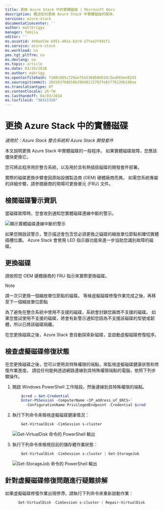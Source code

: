 ```yaml
---
title: 更換 Azure Stack 中的實體磁碟 | Microsoft Docs
description: 概述如何更換 Azure Stack 中實體磁碟的程序。
services: azure-stack
documentationcenter: ''
author: mattbriggs
manager: femila
editor: ''
ms.assetid: 449ae53e-b951-401a-b2c9-17fee2f491f1
ms.service: azure-stack
ms.workload: na
pms.tgt_pltfrm: na
ms.devlang: na
ms.topic: article
ms.date: 03/30/2018
ms.author: mabrigg
ms.openlocfilehash: f168c005c729ae75a5369b80b3dc5eab03ee0243
ms.sourcegitcommit: 20d103fb8658b29b48115782fe01f76239b240aa
ms.translationtype: HT
ms.contentlocale: zh-TW
ms.lasthandoff: 04/03/2018
ms.locfileid: "30311316"
---
```

# <a name="replace-a-physical-disk-in-azure-stack"></a>更換 Azure Stack 中的實體磁碟

*適用於：Azure Stack 整合系統和 Azure Stack 開發套件*

本文說明更換 Azure Stack 中實體磁碟的一般程序。 如果實體磁碟故障，您應該儘快更換它。

您可將此程序用於整合系統，以及用於具有熱插拔磁碟的開發套件部署。

實際的磁碟更換步驟會因原始設備製造商 (OEM) 硬體廠商而異。 如需您系統專屬的詳細步驟，請參閱廠商的現場可更換單元 (FRU) 文件。 

## <a name="review-disk-alert-information"></a>檢閱磁碟警示資訊
當磁碟故障時，您會收到通知您實體磁碟連線中斷的警示。 

 ![顯示實體磁碟連線中斷的警示](media/azure-stack-replace-disk/DiskAlert.png)

如果您開啟該警示，警示描述會包含您必須更換之磁碟的縮放單位節點和確切實體插槽位置。 Azure Stack 會使用 LED 指示器功能來進一步協助您識別故障的磁碟。

 ## <a name="replace-the-disk"></a>更換磁碟

請依照您 OEM 硬體廠商的 FRU 指示來實際更換磁碟。

> [!note]
> 請一次只更換一個縮放單位節點的磁碟。 等候虛擬磁碟修復作業完成之後，再移至下一個縮放單位節點

為了避免在整合系統中使用不支援的磁碟，系統會封鎖您廠商不支援的磁碟。 如果您嘗試使用不支援的磁碟，將會有新警示通知您因為不支援該磁碟的型號或韌體，所以已將該磁碟隔離。

在您更換磁碟之後，Azure Stack 會自動探索新磁碟，並啟動虛擬磁碟修復程序。  
 
 ## <a name="check-the-status-of-virtual-disk-repair"></a>檢查虛擬磁碟修復狀態
 
 在您更換磁碟之後，您可以使用具特殊權限的端點，來監視虛擬磁碟健康狀態和修復作業進度。 請從任何能夠透過網路連線到具特殊權限端點的電腦，依照下列步驟操作。

1. 開啟 Windows PowerShell 工作階段，然後連線到具特殊權限的端點。
    ````PowerShell
        $cred = Get-Credential
        Enter-PSSession -ComputerName <IP_address_of_ERCS>`
          -ConfigurationName PrivilegedEndpoint -Credential $cred
    ```` 
  
2. 執行下列命令來檢視虛擬磁碟健康情況：
    ````PowerShell
        Get-VirtualDisk -CimSession s-cluster
    ````
   ![Get-VirtualDisk 命令的 PowerShell 輸出](media/azure-stack-replace-disk/GetVirtualDiskOutput.png)

3. 執行下列命令來檢視目前的儲存體作業狀態：
    ```PowerShell
        Get-VirtualDisk -CimSession s-cluster | Get-StorageJob
    ````
      ![Get-StorageJob 命令的 PowerShell 輸出](media/azure-stack-replace-disk/GetStorageJobOutput.png)

## <a name="troubleshoot-virtual-disk-repair"></a>針對虛擬磁碟修復問題進行疑難排解

如果虛擬磁碟修復作業出現停滯，請執行下列命令來重新啟動作業：
  ````PowerShell
        Get-VirtualDisk -CimSession s-cluster | Repair-VirtualDisk
  ```` 
